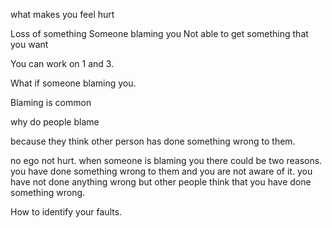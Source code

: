 
what makes you feel hurt

Loss of something
Someone blaming you
Not able to get something that you want

You can work on 1 and 3. 

What if someone blaming you. 

Blaming is common

why do people blame

because they think other person has done something wrong to them. 

no ego not hurt.
when someone is blaming you there could be two reasons. you have done something wrong to them and you are not aware of it. you have not done anything wrong but other people think that you have done something wrong.

How to identify your faults.

